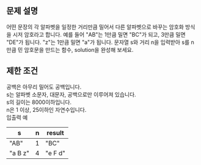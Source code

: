 ## 문제 설명

어떤 문장의 각 알파벳을 일정한 거리만큼 밀어서 다른 알파벳으로 바꾸는 암호화 방식을 시저 암호라고 합니다. 예를 들어 "AB"는 1만큼 밀면 "BC"가 되고, 3만큼 밀면 "DE"가 됩니다. "z"는 1만큼 밀면 "a"가 됩니다. 문자열 s와 거리 n을 입력받아 s를 n만큼 민 암호문을 만드는 함수, solution을 완성해 보세요.

## 제한 조건

공백은 아무리 밀어도 공백입니다.  
s는 알파벳 소문자, 대문자, 공백으로만 이루어져 있습니다.  
s의 길이는 8000이하입니다.  
n은 1 이상, 25이하인 자연수입니다.  
입출력 예

| s       | n   | result  |
| ------- | --- | ------- |
| "AB"    | 1   | "BC"    |
| "a B z" | 4   | "e F d" |
